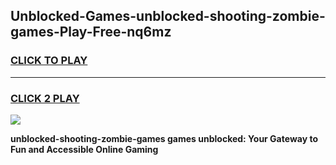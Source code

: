 
## Unblocked-Games-unblocked-shooting-zombie-games-Play-Free-nq6mz
<h3>
<a href="https://premium76.site?title=unblocked-shooting-zombie-games&ref=19M">CLICK TO PLAY</a></h3>
<hr>

<h3>
<a href="https://premium76.site?title=unblocked-shooting-zombie-games&ref=19M">CLICK 2 PLAY</a>
  
</h3>

<a href="https://premium76.site?title=unblocked-shooting-zombie-games&ref=19M"><img src="https://clearcache.store/games.png"></a>


**unblocked-shooting-zombie-games games unblocked: Your Gateway to Fun and Accessible Online Gaming**
